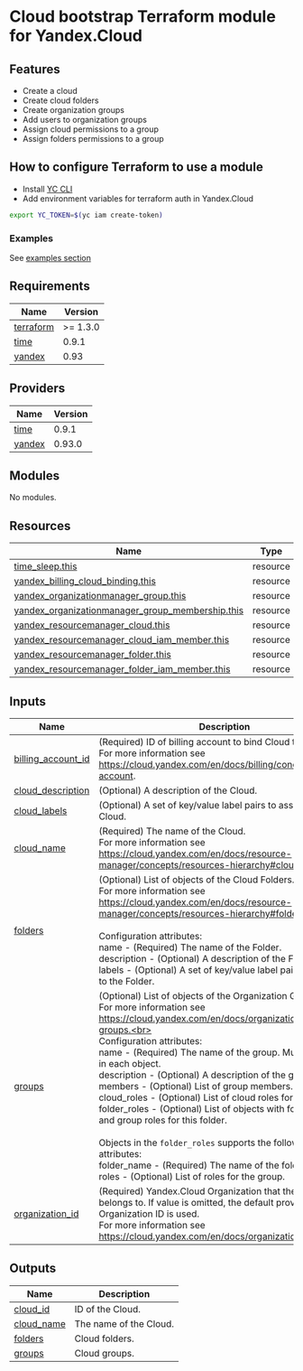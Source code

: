 # Cloud bootstrap Terraform module for Yandex.Cloud

## Features

- Create a cloud
- Сreate cloud folders
- Сreate organization groups
- Add users to organization groups
- Assign cloud permissions to a group
- Assign folders permissions to a group

## How to configure Terraform to use a module

- Install [YC CLI](https://cloud.yandex.com/docs/cli/quickstart)
- Add environment variables for terraform auth in Yandex.Cloud

```bash
export YC_TOKEN=$(yc iam create-token)
```

### Examples

See [examples section](./examples/)

<!-- BEGIN_TF_DOCS -->
## Requirements

| Name | Version |
|------|---------|
| <a name="requirement_terraform"></a> [terraform](#requirement\_terraform) | >= 1.3.0 |
| <a name="requirement_time"></a> [time](#requirement\_time) | 0.9.1 |
| <a name="requirement_yandex"></a> [yandex](#requirement\_yandex) | 0.93 |

## Providers

| Name | Version |
|------|---------|
| <a name="provider_time"></a> [time](#provider\_time) | 0.9.1 |
| <a name="provider_yandex"></a> [yandex](#provider\_yandex) | 0.93.0 |

## Modules

No modules.

## Resources

| Name | Type |
|------|------|
| [time_sleep.this](https://registry.terraform.io/providers/hashicorp/time/0.9.1/docs/resources/sleep) | resource |
| [yandex_billing_cloud_binding.this](https://registry.terraform.io/providers/yandex-cloud/yandex/0.93/docs/resources/billing_cloud_binding) | resource |
| [yandex_organizationmanager_group.this](https://registry.terraform.io/providers/yandex-cloud/yandex/0.93/docs/resources/organizationmanager_group) | resource |
| [yandex_organizationmanager_group_membership.this](https://registry.terraform.io/providers/yandex-cloud/yandex/0.93/docs/resources/organizationmanager_group_membership) | resource |
| [yandex_resourcemanager_cloud.this](https://registry.terraform.io/providers/yandex-cloud/yandex/0.93/docs/resources/resourcemanager_cloud) | resource |
| [yandex_resourcemanager_cloud_iam_member.this](https://registry.terraform.io/providers/yandex-cloud/yandex/0.93/docs/resources/resourcemanager_cloud_iam_member) | resource |
| [yandex_resourcemanager_folder.this](https://registry.terraform.io/providers/yandex-cloud/yandex/0.93/docs/resources/resourcemanager_folder) | resource |
| [yandex_resourcemanager_folder_iam_member.this](https://registry.terraform.io/providers/yandex-cloud/yandex/0.93/docs/resources/resourcemanager_folder_iam_member) | resource |

## Inputs

| Name | Description | Type | Default | Required |
|------|-------------|------|---------|:--------:|
| <a name="input_billing_account_id"></a> [billing\_account\_id](#input\_billing\_account\_id) | (Required) ID of billing account to bind Cloud to.<br>    For more information see https://cloud.yandex.com/en/docs/billing/concepts/billing-account. | `string` | `null` | no |
| <a name="input_cloud_description"></a> [cloud\_description](#input\_cloud\_description) | (Optional) A description of the Cloud. | `string` | `null` | no |
| <a name="input_cloud_labels"></a> [cloud\_labels](#input\_cloud\_labels) | (Optional) A set of key/value label pairs to assign to the Cloud. | `map(string)` | `{}` | no |
| <a name="input_cloud_name"></a> [cloud\_name](#input\_cloud\_name) | (Required) The name of the Cloud.<br>    For more information see https://cloud.yandex.com/en/docs/resource-manager/concepts/resources-hierarchy#cloud | `string` | `null` | no |
| <a name="input_folders"></a> [folders](#input\_folders) | (Optional) List of objects of the Cloud Folders.<br>    For more information see https://cloud.yandex.com/en/docs/resource-manager/concepts/resources-hierarchy#folder<br><br>    Configuration attributes:<br>      name        - (Required) The name of the Folder.<br>      description - (Optional) A description of the Folder.<br>      labels      - (Optional) A set of key/value label pairs to assign to the Folder. | <pre>list(object({<br>    name        = string<br>    description = optional(string)<br>    labels      = optional(map(string))<br>  }))</pre> | `[]` | no |
| <a name="input_groups"></a> [groups](#input\_groups) | (Optional) List of objects of the Organization Groups.<br>    For more information see https://cloud.yandex.com/en/docs/organization/manage-groups.<br><br>    Configuration attributes:<br>      name         - (Required) The name of the group. Must be unique in each object.<br>      description  - (Optional) A description of the group.<br>      members      - (Optional) List of group members.<br>      cloud\_roles  - (Optional) List of cloud roles for the group.<br>      folder\_roles - (Optional) List of objects with folder name and group roles for this folder.<br><br>    Objects in the `folder_roles` supports the following attributes:<br>      folder\_name - (Required) The name of the folder.<br>      roles       - (Optional) List of roles for the group. | <pre>list(object({<br>    name        = string<br>    description = optional(string)<br>    members     = optional(set(string), [])<br>    cloud_roles = optional(set(string), [])<br>    folder_roles = optional(list(object({<br>      folder_name = string<br>      roles       = set(string)<br>    })), [])<br>  }))</pre> | `[]` | no |
| <a name="input_organization_id"></a> [organization\_id](#input\_organization\_id) | (Required) Yandex.Cloud Organization that the Cloud belongs to. If value is omitted, the default provider Organization ID is used.<br>    For more information see https://cloud.yandex.com/en/docs/organization/ | `string` | `null` | no |

## Outputs

| Name | Description |
|------|-------------|
| <a name="output_cloud_id"></a> [cloud\_id](#output\_cloud\_id) | ID of the Cloud. |
| <a name="output_cloud_name"></a> [cloud\_name](#output\_cloud\_name) | The name of the Cloud. |
| <a name="output_folders"></a> [folders](#output\_folders) | Сloud folders. |
| <a name="output_groups"></a> [groups](#output\_groups) | Сloud groups. |
<!-- END_TF_DOCS -->
